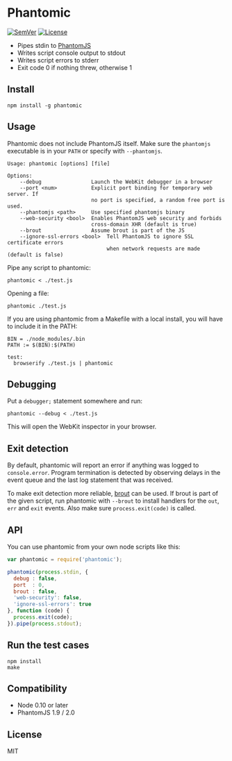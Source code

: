 # Phantomic

[![SemVer]](http://semver.org)
[![License]](https://github.com/mantoni/phantomic/blob/master/LICENSE)

- Pipes stdin to [PhantomJS](http://phantomjs.org)
- Writes script console output to stdout
- Writes script errors to stderr
- Exit code 0 if nothing threw, otherwise 1

## Install

```
npm install -g phantomic
```

## Usage

Phantomic does not include PhantomJS itself. Make sure the `phantomjs`
executable is in your `PATH` or specify with `--phantomjs`.

```
Usage: phantomic [options] [file]

Options:
    --debug                Launch the WebKit debugger in a browser
    --port <num>           Explicit port binding for temporary web server. If
                           no port is specified, a random free port is used.
    --phantomjs <path>     Use specified phantomjs binary
    --web-security <bool>  Enables PhantomJS web security and forbids
                           cross-domain XHR (default is true)
    --brout                Assume brout is part of the JS
    --ignore-ssl-errors <bool>  Tell PhantomJS to ignore SSL certificate errors
                                when network requests are made (default is false)

```

Pipe any script to phantomic:

```
phantomic < ./test.js
```

Opening a file:

```
phantomic ./test.js
```

If you are using phantomic from a Makefile with a local install, you will have
to include it in the PATH:

```
BIN = ./node_modules/.bin
PATH := $(BIN):$(PATH)

test:
  browserify ./test.js | phantomic
```

## Debugging

Put a `debugger;` statement somewhere and run:

```
phantomic --debug < ./test.js
```

This will open the WebKit inspector in your browser.

## Exit detection

By default, phantomic will report an error if anything was logged to
`console.error`. Program termination is detected by observing delays in the
event queue and the last log statement that was received.

To make exit detection more reliable, [brout][] can be used. If brout is part
of the given script, run phantomic with `--brout` to install handlers for the
`out`, `err` and `exit` events. Also make sure `process.exit(code)` is called.

## API

You can use phantomic from your own node scripts like this:

```js
var phantomic = require('phantomic');

phantomic(process.stdin, {
  debug : false,
  port  : 0,
  brout : false,
  'web-security': false,
  'ignore-ssl-errors': true
}, function (code) {
  process.exit(code);
}).pipe(process.stdout);
```

## Run the test cases

```
npm install
make
```

## Compatibility

- Node 0.10 or later
- PhantomJS 1.9 / 2.0

## License

MIT

[SemVer]: http://img.shields.io/:semver-%E2%9C%93-brightgreen.svg
[License]: http://img.shields.io/npm/l/phantomic.svg
[brout]: https://github.com/mantoni/brout.js
